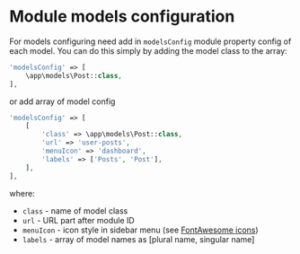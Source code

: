 # Module models configuration

For models configuring need add in `modelsConfig` module property config of each model. You can do this simply by adding
the model class to the array:
```php
'modelsConfig' => [
    \app\models\Post::class,
],
```
or add array of model config
```php
'modelsConfig' => [
    [
        'class' => \app\models\Post::class,
        'url' => 'user-posts',
        'menuIcon' => 'dashboard',
        'labels' => ['Posts', 'Post'],
    ],
],
```
where:
- `class` - name of model class
- `url` - URL part after module ID
- `menuIcon` - icon style in sidebar menu (see [FontAwesome icons](http://fontawesome.io/icons/))
- `labels` - array of model names as [plural name, singular name]

